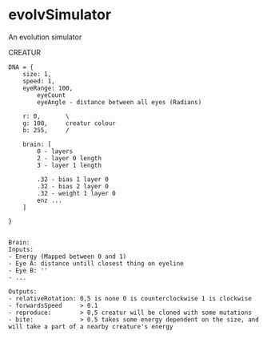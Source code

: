 # evolvSimulator
An evolution simulator






CREATUR

	DNA = {
		size: 1,
		speed: 1,
		eyeRange: 100,
			eyeCount
			eyeAngle - distance between all eyes (Radians)

		r: 0, 		\
		g: 100,	 	creatur colour
		b: 255,		/

		brain: [
			0 - layers
			2 - layer 0 length
			3 - layer 1 length

			.32 - bias 1 layer 0 
			.32 - bias 2 layer 0 
			.32 - weight 1 layer 0
			enz ...
		]

	}


	Brain:
	Inputs:
	- Energy (Mapped between 0 and 1)
	- Eye A: distance untill closest thing on eyeline
	- Eye B: ''
	- ...

	Outputs: 
	- relativeRotation: 0,5 is none 0 is counterclockwise 1 is clockwise
	- forwardsSpeed		> 0.1
	- reproduce: 		> 0,5 creatur will be cloned with some mutations
	- bite: 			> 0.5 takes some energy dependent on the size, and will take a part of a nearby creature's energy






